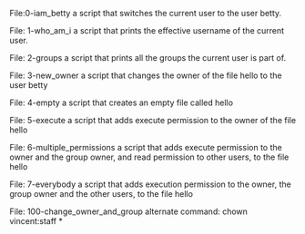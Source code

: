 File:0-iam_betty
a script that switches the current user to the user betty.

File: 1-who_am_i
a script that prints the effective username of the current user.

File: 2-groups
a script that prints all the groups the current user is part of.

File: 3-new_owner
a script that changes the owner of the file hello to the user betty

File: 4-empty
a script that creates an empty file called hello

File: 5-execute
a script that adds execute permission to the owner of the file hello

File: 6-multiple_permissions
a script that adds execute permission to the owner and the group owner, and read permission to other users, to the file hello

File: 7-everybody
a script that adds execution permission to the owner, the group owner and the other users, to the file hello

File: 100-change_owner_and_group
alternate command: chown vincent:staff *
